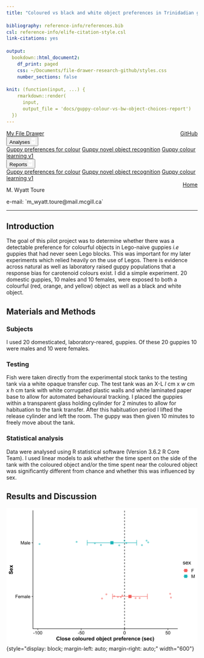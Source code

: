 ```yaml
---
title: "Coloured vs black and white object preferences in Trinidadian guppies"

bibliography: reference-info/references.bib
csl: reference-info/elife-citation-style.csl
link-citations: yes

output:
  bookdown::html_document2:
    df_print: paged
    css: ~/Documents/file-drawer-research-github/styles.css
    number_sections: false
      
knit: (function(input, ...) {
    rmarkdown::render(
      input,
      output_file = 'docs/guppy-colour-vs-bw-object-choices-report')
  })
---
```


<div class="topnav">
<a href="index.html">My File Drawer</a>
<a href="https://github.com/wyatt-toure/file-drawer-research" style = "float: right;">GitHub</a>
<div class="dropdown">
<button class="dropbtn">Analyses <img src="caret-down.svg" width = "10"></img></button>
<div class="dropdown-content">
<a href="guppy-colour-vs-bw-object-choices-analysis.html">Guppy preferences for colour</a>
<a href="guppy-novel-object-recognition-analysis.html">Guppy novel object recognition</a>
<a href="guppy-colour-learning-v1-analysis.html">Guppy colour learning v1</a>
</div>
</div>
<div class="dropdown">
<button class="dropbtn">Reports <img src="caret-down.svg" width = "10"></img></button>
<div class="dropdown-content">
<a href="guppy-colour-vs-bw-object-choices-report.html">Guppy preferences for colour</a>
<a href="guppy-novel-object-recognition-report.html">Guppy novel object recognition</a>
<a href="guppy-colour-learning-v1-report.html">Guppy colour learning v1</a>
</div>
</div>
<a href="index.html" style = "float: right;">Home</a>
</div>

<p class="author-name">M. Wyatt Toure</p>

<p>e-mail: `m_wyatt.toure@mail.mcgill.ca`</p>

***

## Introduction

The goal of this pilot project was to determine whether there was a detectable preference for colourful objects in Lego-naive guppies *i.e* guppies that had never seen Lego blocks. This was important for my later experiments which relied heavily on the use of Legos. There is evidence across natural as well as laboratory raised guppy populations that a response bias for carotenoid colours exist. I did a simple experiment. 20 domestic guppies, 10 males and 10 females, were exposed to both a colourful (red, orange, and yellow) object as well as a black and white object.

## Materials and Methods

### Subjects

I used 20 domesticated, laboratory-reared, guppies. Of these 20 guppies 10 were males and 10 were females.

### Testing

Fish were taken directly from the experimental stock tanks to the testing tank via a white opaque transfer cup. The test tank was an X-L *l* cm x *w* cm x *h* cm tank with white corrugated plastic walls and white laminated paper base to allow for automated behavioural tracking. I placed the guppies within a transparent glass holding cylinder for 2 minutes to allow for habituation to the tank transfer. After this habituation period I lifted the release cylinder and left the room. The guppy was then given 10 minutes to freely move about the tank.

### Statistical analysis

Data were analysed using R statistical software (Version 3.6.2 R Core Team). I used linear models to ask whether the time spent on the side of the tank with the coloured object and/or the time spent near the coloured object was significantly different from chance and whether this was influenced by sex.

## Results and Discussion

![](figs/model-2-plot.png){style="display: block;   margin-left: auto;   margin-right: auto;" width="600"}
